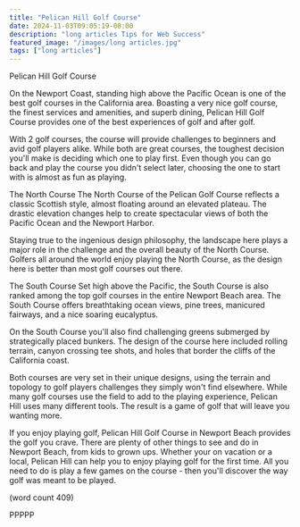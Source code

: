 ```yaml
---
title: "Pelican Hill Golf Course"
date: 2024-11-03T09:05:19-08:00
description: "long articles Tips for Web Success"
featured_image: "/images/long articles.jpg"
tags: ["long articles"]
---
```


Pelican Hill Golf Course

On the Newport Coast, standing high above the Pacific
Ocean is one of the best golf courses in the California
area.  Boasting a very nice golf course, the finest 
services and amenities, and superb dining, Pelican
Hill Golf Course provides one of the best experiences
of golf and after golf.

With 2 golf courses, the course will provide challenges
to beginners and avid golf players alike.  While both
are great courses, the toughest decision you'll make 
is deciding which one to play first.  Even though you
can go back and play the course you didn't select later,
choosing the one to start with is almost as fun as
playing.

The North Course
The North Course of the Pelican Golf Course reflects
a classic Scottish style, almost floating around an
elevated plateau.  The drastic elevation changes help
to create spectacular views of both the Pacific Ocean
and the Newport Harbor.

Staying true to the ingenious design philosophy, the
landscape here plays a major role in the challenge and
the overall beauty of the North Course.  Golfers all 
around the world enjoy playing the North Course, as
the design here is better than most golf courses out
there.

The South Course
Set high above the Pacific, the South Course is also 
ranked among the top golf courses in the entire Newport
Beach area.  The South Course offers breathtaking ocean
views, pine trees, manicured fairways, and a nice 
soaring eucalyptus.  

On the South Course you'll also find challenging greens
submerged by strategically placed bunkers.  The design 
of the course here included rolling terrain, canyon 
crossing tee shots, and holes that border the cliffs
of the California coast.

Both courses are very set in their unique designs, using
the terrain and topology to golf players challenges 
they simply won't find elsewhere.  While many golf courses
use the field to add to the playing experience, Pelican
Hill uses many different tools.  The result is a game
of golf that will leave you wanting more.

If you enjoy playing golf, Pelican Hill Golf Course in
Newport Beach provides the golf you crave.  There are 
plenty of other things to see and do in Newport Beach,
from kids to grown ups.  Whether your on vacation or 
a local, Pelican Hill can help you to enjoy playing 
golf for the first time.  All you need to do is play a
few games on the course - then you'll discover the 
way golf was meant to be played.

(word count 409)

PPPPP
